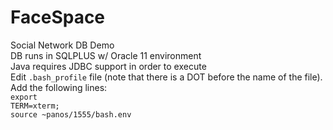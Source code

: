 # FaceSpace
Social Network DB Demo<br/>
DB runs in SQLPLUS w/ Oracle 11 environment<br/>
Java requires JDBC support in order to execute<br/>
Edit <code>.bash_profile</code> file (note that there is a DOT before the name of the file). Add the following lines:<br/>
  <code>export TERM=xterm;</code><br/>
  <code>source ~panos/1555/bash.env</code>
